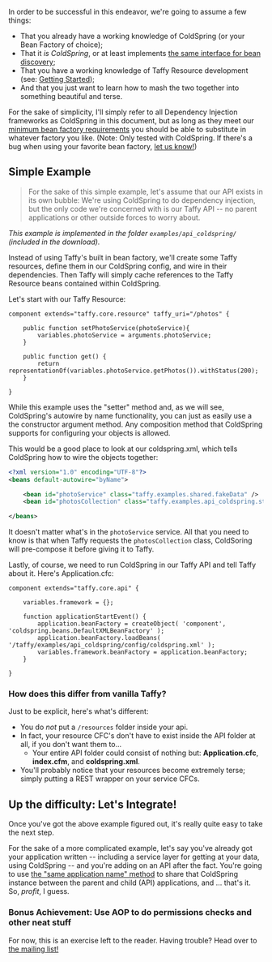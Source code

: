 In order to be successful in this endeavor, we're going to assume a few things:

* That you already have a working knowledge of ColdSpring (or your Bean Factory of choice);
* That it _is ColdSpring_, or at least implements [the same interface for bean discovery][1];
* That you have a working knowledge of Taffy Resource development (see: [Getting Started][2]);
* And that you just want to learn how to mash the two together into something beautiful and terse.

For the sake of simplicity, I'll simply refer to all Dependency Injection frameworks as ColdSpring in this document, but as long as they meet our [minimum bean factory requirements][1] you should be able to substitute in whatever factory you like. (Note: Only tested with ColdSpring. If there's a bug when using your favorite bean factory, [let us know!](https://github.com/atuttle/taffy/issues))

## Simple Example

>For the sake of this simple example, let's assume that our API exists in its own bubble: We're using ColdSpring to do dependency injection, but the only code we're concerned with is our Taffy API -- no parent applications or other outside forces to worry about.

_This example is implemented in the folder `examples/api_coldspring/` (included in the download)._

Instead of using Taffy's built in bean factory, we'll create some Taffy resources, define them in our ColdSpring config, and wire in their dependencies. Then Taffy will simply cache references to the Taffy Resource beans contained within ColdSpring.

Let's start with our Taffy Resource:

```cfs
component extends="taffy.core.resource" taffy_uri="/photos" {

	public function setPhotoService(photoService){
		variables.photoService = arguments.photoService;
	}

	public function get() {
		return representationOf(variables.photoService.getPhotos()).withStatus(200);
	}

}
```

While this example uses the "setter" method and, as we will see, ColdSpring's autowire by name functionality, you can just as easily use a the constructor argument method. Any composition method that ColdSpring supports for configuring your objects is allowed.

This would be a good place to look at our coldspring.xml, which tells ColdSpring how to wire the objects together:

```xml
<?xml version="1.0" encoding="UTF-8"?>
<beans default-autowire="byName">

	<bean id="photoService" class="taffy.examples.shared.fakeData" />
	<bean id="photosCollection" class="taffy.examples.api_coldspring.stuff.photosCollection" />

</beans>
```

It doesn't matter what's in the `photoService` service. All that you need to know is that when Taffy requests the `photosCollection` class, ColdSoring will pre-compose it before giving it to Taffy.

Lastly, of course, we need to run ColdSpring in our Taffy API and tell Taffy about it. Here's Application.cfc:

```cfs
component extends="taffy.core.api" {

	variables.framework = {};

	function applicationStartEvent() {
		application.beanFactory = createObject( 'component', 'coldspring.beans.DefaultXMLBeanFactory' );
		application.beanFactory.loadBeans( '/taffy/examples/api_coldspring/config/coldspring.xml' );
		variables.framework.beanFactory = application.beanFactory;
	}

}
```

### How does this differ from vanilla Taffy?

Just to be explicit, here's what's different:

* You do _not_ put a `/resources` folder inside your api.
* In fact, your resource CFC's don't have to exist inside the API folder at all, if you don't want them to...
  * Your entire API folder could consist of nothing but: **Application.cfc**, **index.cfm**, and **coldspring.xml**.
* You'll probably notice that your resources become extremely terse; simply putting a REST wrapper on your service CFCs.

## Up the difficulty: Let's Integrate!

Once you've got the above example figured out, it's really quite easy to take the next step.

For the sake of a more complicated example, let's say you've already got your application written -- including a service layer for getting at your data, using ColdSpring -- and you're adding on an API after the fact. You're going to use [the "same application name" method][3] to share that ColdSpring instance between the parent and child (API) applications, and ... that's it. So, _profit_, I guess.

### Bonus Achievement: Use AOP to do permissions checks and other neat stuff

For now, this is an exercise left to the reader. Having trouble? Head over to [the mailing list!][4]

[1]: https://github.com/atuttle/Taffy/wiki/Taffy-minimum-requirements-for-3rd-party-Dependency-Injection-frameworks
[2]: https://github.com/atuttle/Taffy/wiki/Getting-Started
[3]: https://github.com/atuttle/Taffy/wiki/So-you-want-to:-Share-application-variables-with-your-consumer-facing-application
[4]: http://groups.google.com/group/taffy-users

